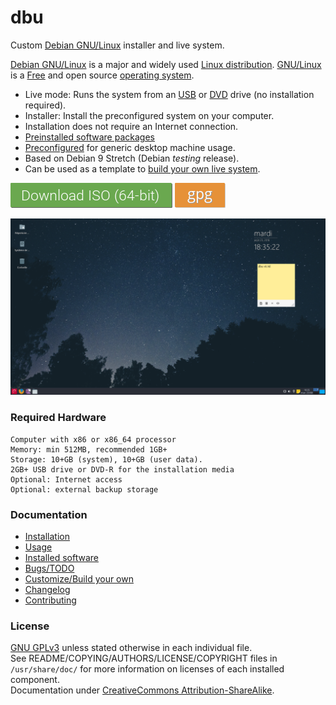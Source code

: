 # dbu

Custom [Debian GNU/Linux](http://www.debian.org/) installer and live system.

[Debian GNU/Linux](https://en.wikipedia.org/wiki/Debian) is a major and widely
used [Linux distribution](https://en.wikipedia.org/wiki/Linux_distribution).
[GNU/Linux](https://en.wikipedia.org/wiki/Linux) is a
[Free](https://en.wikipedia.org/wiki/Free_software) and open source
[operating system](https://en.wikipedia.org/wiki/Operating_system).

 * Live mode: Runs the system from an [USB](https://en.wikipedia.org/wiki/Live_USB) or [DVD](https://en.wikipedia.org/wiki/Live_CD) drive (no installation required).
 * Installer: Install the preconfigured system on your computer.
 * Installation does not require an Internet connection.
 * [Preinstalled software packages](doc/packages.md)
 * [Preconfigured](config/) for generic desktop machine usage. 
 * Based on Debian 9 Stretch (Debian _testing_ release).
 * Can be used as a template to [build your own live system](doc/custom.md).

**[![](doc/res/download.png)](https://github.com/nodiscc/dbu/blob/lfs/iso/dbu-0.9l-debian-stretch-amd64.hybrid.iso)** **[![](doc/res/gpg.png)](https://github.com/nodiscc/dbu/blob/lfs/iso/SHA512SUMS.sign)**

![](doc/screenshot-main.png)

### Required Hardware

    Computer with x86 or x86_64 processor
    Memory: min 512MB, recommended 1GB+
    Storage: 10+GB (system), 10+GB (user data).
    2GB+ USB drive or DVD-R for the installation media
    Optional: Internet access
    Optional: external backup storage

### Documentation

 * [Installation](doc/install.md)
 * [Usage](doc/usage.md)
 * [Installed software](doc/packages.md)
 * [Bugs/TODO](TODO.md)
 * [Customize/Build your own](doc/custom.md)
 * [Changelog](CHANGELOG.md)
 * [Contributing](doc/contributing.md)

### License

[GNU GPLv3](LICENSE) unless stated otherwise in each individual file.  
See README/COPYING/AUTHORS/LICENSE/COPYRIGHT files in `/usr/share/doc/` for more information on licenses of each installed component.  
Documentation under [CreativeCommons Attribution-ShareAlike](LICENSE).
